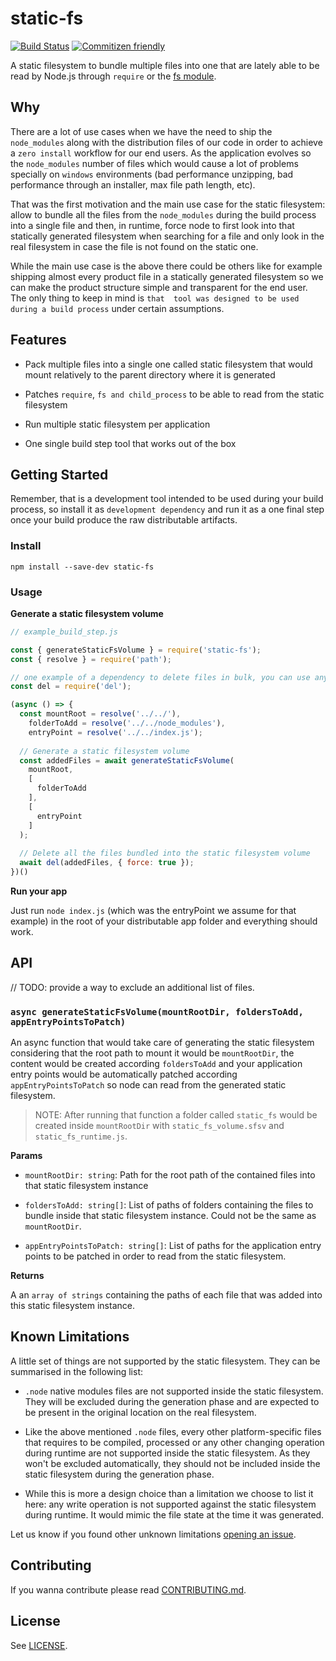 # static-fs

[![Build Status](https://travis-ci.com/mistic/static-fs.svg?branch=master)](https://travis-ci.com/mistic/static-fs)
[![Commitizen friendly](https://img.shields.io/badge/commitizen-friendly-brightgreen.svg)](http://commitizen.github.io/cz-cli/)


A static filesystem to bundle multiple files into one that are lately
able to be read by Node.js through `require` or the [fs module](https://nodejs.org/api/fs.html).

## Why

There are a lot of use cases when we have the need to ship the `node_modules` 
along with the distribution files of our code in order to achieve a `zero install` 
workflow for our end users. As the application evolves so the `node_modules` number 
of files which would cause a lot of problems specially on `windows` environments 
(bad performance unzipping, bad performance through an installer,  max file path length, etc).

That was the first motivation and the main use case for the static filesystem: 
allow to bundle all the files from the `node_modules` during the build process into a single file 
and then, in runtime, force node to first look into that statically generated 
filesystem when searching for a file and only look in the real filesystem 
in case the file is not found on the static one.

While the main use case is the above there could be others like for example shipping almost 
every product file in a statically generated filesystem so we can make the product structure 
simple and transparent for the end user. The only thing to keep in mind is `that 
tool was designed to be used during a build process` under certain assumptions.

## Features

- Pack multiple files into a single one called static filesystem that would 
mount relatively to the parent directory where it is generated

- Patches `require`, `fs and child_process` to be able to read 
from the static filesystem

- Run multiple static filesystem per application

- One single build step tool that works out of the box

## Getting Started

Remember, that is a development tool intended to be used during your 
build process, so install it as `development dependency` and run it as 
a one final step once your build produce the raw distributable artifacts.

### Install

`npm install --save-dev static-fs`

### Usage

**Generate a static filesystem volume**
```javascript
// example_build_step.js

const { generateStaticFsVolume } = require('static-fs');
const { resolve } = require('path');

// one example of a dependency to delete files in bulk, you can use any other
const del = require('del');

(async () => {
  const mountRoot = resolve('../../'), 
    folderToAdd = resolve('../../node_modules'),
    entryPoint = resolve('../../index.js');
  
  // Generate a static filesystem volume
  const addedFiles = await generateStaticFsVolume(
    mountRoot,
    [
      folderToAdd
    ],
    [
      entryPoint
    ]
  );
  
  // Delete all the files bundled into the static filesystem volume
  await del(addedFiles, { force: true });
})()
```

**Run your app**

Just run `node index.js` (which was the entryPoint we assume for that example) 
in the root of your distributable app folder and everything should work. 

## API

// TODO: provide a way to exclude an additional list of files.

### `async generateStaticFsVolume(mountRootDir, foldersToAdd, appEntryPointsToPatch)`

An async function that would take care of generating the static filesystem 
considering that the root path to mount it would be `mountRootDir`, the content 
would be created according `foldersToAdd` and your application entry points 
would be automatically patched according `appEntryPointsToPatch` so node can read 
from the generated static filesystem.

> NOTE: After running that function a folder called `static_fs` would be 
created inside `mountRootDir` with `static_fs_volume.sfsv` and 
`static_fs_runtime.js`.

**Params** 

- `mountRootDir: string`: Path for the root path of the contained files 
into that static filesystem instance

- `foldersToAdd: string[]`: List of paths of folders containing the files 
to bundle inside that static filesystem instance. Could not be the same as 
`mountRootDir`.

- `appEntryPointsToPatch: string[]`: List of paths for the application entry points 
to be patched in order to read from the static filesystem.

**Returns**

A an `array of strings` containing the paths of each file that was added 
into this static filesystem instance. 

## Known Limitations

A little set of things are not supported by the static filesystem. They can 
be summarised in the following list:

- `.node` native modules files are not supported inside the static filesystem. 
They will be excluded during the generation phase and are expected to be present 
in the original location on the real filesystem.

- Like the above mentioned `.node` files, every other platform-specific files that
requires to be compiled, processed or any other changing operation during runtime are 
not supported inside the static filesystem. As they won't be excluded automatically, 
they should not be included inside the static filesystem during the generation phase. 

- While this is more a design choice than a limitation we choose to list it 
here: any write operation is not supported against the static filesystem during runtime.
It would mimic the file state at the time it was generated.

Let us know if you found other unknown limitations [opening an issue](https://github.com/mistic/static-fs/issues/new).

## Contributing

If you wanna contribute please read [CONTRIBUTING.md](https://github.com/mistic/static-fs/blob/master/CONTRIBUTING.md).

## License

See [LICENSE](https://github.com/mistic/static-fs/blob/master/LICENSE).
